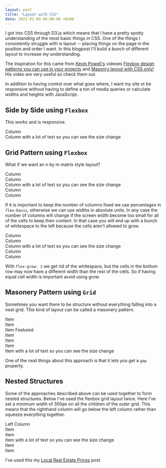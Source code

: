 ```yaml
---
layout: post
title: "Layout with CSS"
date: 2021-01-09 09:00:00 +0200
---
```


I got into CSS through D3.js which means that I have a pretty spotty understanding of the most basic things in CSS. One of the things I consistently struggle with is layout -- placing things on the page in the position and order I want. In this blogpost I'll build a bunch of different layout to increase my understanding.

The inspiration for this came from [Kevin Powell's](https://www.youtube.com/channel/UCJZv4d5rbIKd4QHMPkcABCw) videoes [Flexbox design patterns you can use in your projects](https://youtu.be/vQAvjof1oe4) and [Masonry layout with CSS only!](https://www.youtube.com/watch?v=KrPz_wmBsAE) His video are very useful so check them out.

In addition to having control over what goes where, I want my site ot be responsive without having to define a ton of media queries or calculate widths and heights with JavaScript.

## Side by Side using `Flexbox`
This works and is responsive.

<div class='columnLayout'>
    <div>Column</div>
    <div>Column with a lot of text so you can see the size change</div>
</div>

## Grid Pattern using `Flexbox`
What if we want an n by m matrix style layout?

<div class='gridLayout'>
    <div>Column</div>
    <div>Column</div>
    <div>Column with a lot of text so you can see the size change</div>
    <div>Column</div>
    <div>Column</div>
</div>

If it is important to keep the number of columns fixed we use percentages in `flex-basis`, otherwise we can use widths in absolute units. In any case the number of columns will change if the screen width become too small for all of the cells to keep their content. In that case you will end up with a bunch of whitespace to the left because the cells aren't allowed to grow. 

<div class='gridLayout' id='grow'>
    <div>Column</div>
    <div>Column</div>
    <div>Column with a lot of text so you can see the size change</div>
    <div>Column</div>
    <div>Column</div>
</div>

With `flex-grow: 1` we get rid of the whitespace, but the cells in the bottom row may now have a different width than the rest of the cells. So if having equal cell width is important avoid using grow.

## Masonery Pattern using `Grid`
Sometimes you want there to be structure without everything falling into a neat grid. This kind of layout can be called a masonery pattern.

<div class="cssGrid">
    <div>Item</div>
    <div>Item</div>
    <div class="featured">Item Featured</div>
    <div>Item</div>
    <div>Item</div>
    <div>Item</div>
    <div>Item with a lot of text so you can see the size change</div>
</div>

One of the neat things about this approach is that it lets you get a `gap` property.

## Nested Structures
Some of the approaches described above can be used together to form nested structures. Below I've used the flexbox grid layout twice. Here I've set a minimum width of 300px on all the children of the outer grid. This means that the righthand column will go below the left column rather than squeeze everything together.
<div class='gridLayout' id='nestedColumn'>
    <div>Left Column</div>
    <div>
        <div class='gridLayout' id='nestedGrid'>
            <div>Item</div>
            <div>Item</div>
            <div>Item with a lot of text so you can see the size change</div>
            <div>Item</div>
            <div>Item</div>
        </div>
    </div>
</div>

I've used this my [Local Real Estate Prices](/2020/07/19/local-real-estate-prices.html) post.

<link rel="stylesheet" href="/css/css-layout.css">
<!-- <script type='text/javascript'  src='/js/dark-mode/dark-mode.js'></script> -->
<!-- <script type='text/javascript'  src='/js/dark-mode/add-gradients.js'></script> -->